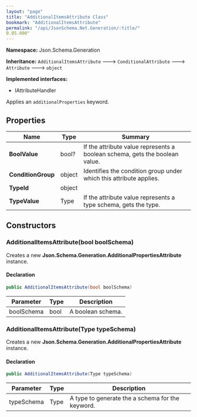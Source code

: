 ```yaml
---
layout: "page"
title: "AdditionalItemsAttribute Class"
bookmark: "AdditionalItemsAttribute"
permalink: "/api/JsonSchema.Net.Generation/:title/"
0.05.000"
---
```

**Namespace:** Json.Schema.Generation

**Inheritance:**
`AdditionalItemsAttribute`
 🡒 
`ConditionalAttribute`
 🡒 
`Attribute`
 🡒 
`object`

**Implemented interfaces:**

- IAttributeHandler

Applies an `additionalProperties` keyword.

## Properties

| Name | Type | Summary |
|---|---|---|
| **BoolValue** | bool? | If the attribute value represents a boolean schema, gets the boolean value. |
| **ConditionGroup** | object | Identifies the condition group under which this attribute applies. |
| **TypeId** | object |  |
| **TypeValue** | Type | If the attribute value represents a type schema, gets the type. |

## Constructors

### AdditionalItemsAttribute(bool boolSchema)

Creates a new **Json.Schema.Generation.AdditionalPropertiesAttribute** instance.

#### Declaration

```c#
public AdditionalItemsAttribute(bool boolSchema)
```

| Parameter | Type | Description |
|---|---|---|
| boolSchema | bool | A boolean schema. |


### AdditionalItemsAttribute(Type typeSchema)

Creates a new **Json.Schema.Generation.AdditionalPropertiesAttribute** instance.

#### Declaration

```c#
public AdditionalItemsAttribute(Type typeSchema)
```

| Parameter | Type | Description |
|---|---|---|
| typeSchema | Type | A type to generate the a schema for the keyword. |


